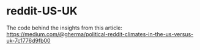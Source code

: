 # reddit-US-UK
The code behind the insights from this article:
https://medium.com/@gherma/political-reddit-climates-in-the-us-versus-uk-7c1776d9fb00
